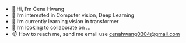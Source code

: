 - 👋 Hi, I’m Cena Hwang
- 👀 I’m interested in Computer vision, Deep Learning
- 🌱 I’m currently learning vision in transformer
- 💞️ I’m looking to collaborate on ...
- 📫 How to reach me, send me email use cenahwang0304@gmail.com

<!---
dahwang22/dahwang22 is a ✨ special ✨ repository because its `README.md` (this file) appears on your GitHub profile.
You can click the Preview link to take a look at your changes.
--->

